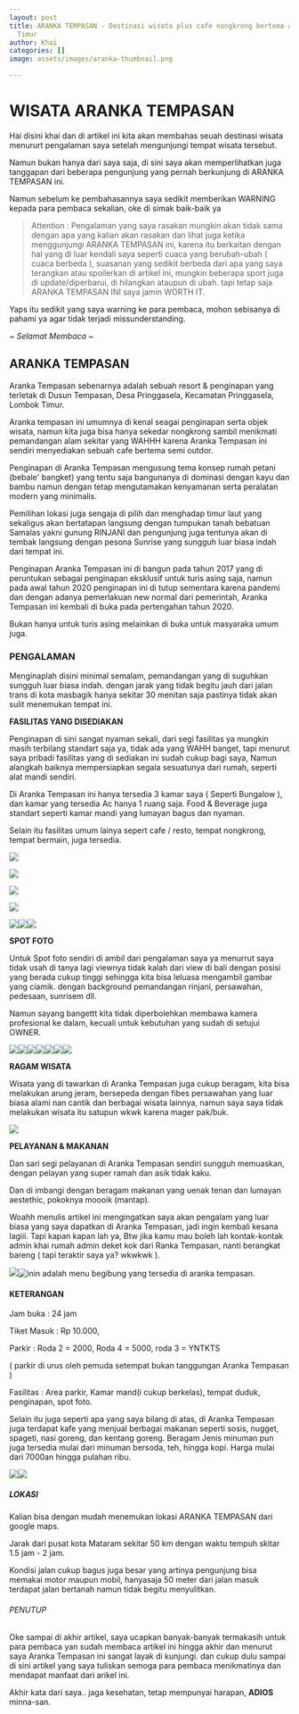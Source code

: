 ```yaml
---
layout: post
title: ARANKA TEMPASAN - Destinasi wisata plus cafe nongkrong bertema alam di Lombok
  Timur
author: Khai
categories: []
image: assets/images/aranka-thumbnail.png

---
```

# WISATA ARANKA TEMPASAN

Hai disini khai dan di artikel ini kita akan membahas seuah destinasi wisata menururt pengalaman saya setelah mengunjungi tempat wisata tersebut.

Namun bukan hanya dari saya saja, di sini saya akan memperlihatkan juga tanggapan dari beberapa pengunjung yang pernah berkunjung di ARANKA TEMPASAN ini.

Namun sebelum ke pembahasannya saya sedikit memberikan WARNING kepada para pembaca sekalian, oke di simak baik-baik ya

> Attention : Pengalaman yang saya rasakan mungkin akan tidak sama dengan apa yang kalian akan rasakan dan lihat juga ketika menggunjungi ARANKA TEMPASAN ini, karena itu berkaitan dengan hal yang di luar kendali saya seperti cuaca yang berubah-ubah ( cuaca berbeda ), suasanan yang sedikit berbeda dari apa yang saya terangkan atau spoilerkan di artikel ini, mungkin beberapa sport juga di update/diperbarui, di hilangkan ataupun di ubah. tapi tetap saja ARANKA TEMPASAN INI saya jamin WORTH IT.

Yaps itu sedikit yang saya warning ke para pembaca, mohon sebisanya di pahami ya agar tidak terjadi missunderstanding.

\~ _Selamat Membaca_ \~

## ARANKA TEMPASAN

Aranka Tempasan sebenarnya adalah sebuah resort & penginapan yang terletak di Dusun Tempasan, Desa Pringgasela, Kecamatan Pringgasela, Lombok Timur.

Aranka tempasan ini umumnya di kenal seagai penginapan serta objek wisata, namun kita juga bisa hanya sekedar nongkrong sambil menikmati pemandangan alam sekitar yang WAHHH karena Aranka Tempasan ini sendiri menyediakan sebuah cafe bertema semi outdor.

Penginapan di Aranka Tempasan mengusung tema konsep rumah petani (bebale' bangket) yang tentu saja bangunanya di dominasi dengan kayu dan bambu namun dengan tetap mengutamakan kenyamanan serta peralatan modern yang minimalis.

Pemilihan lokasi juga sengaja di pilih dan menghadap timur laut yang sekaligus akan bertatapan langsung dengan tumpukan tanah bebatuan Samalas yakni gunung RINJANI dan pengunjung juga tentunya akan di tembak langsung dengan pesona Sunrise yang sungguh luar biasa indah dari tempat ini.

Penginapan Aranka Tempasan ini di bangun pada tahun 2017 yang di peruntukan sebagai penginapan eksklusif untuk turis asing saja, namun pada awal tahun 2020 penginapan ini di tutup sementara karena pandemi dan dengan adanya pemerlakuan new normal dari pemerintah, Aranka Tempasan ini kembali di buka pada pertengahan tahun 2020.

Bukan hanya untuk turis asing melainkan di buka untuk masyaraka umum juga.

### PENGALAMAN

Menginaplah disini minimal semalam, pemandangan yang di suguhkan sungguh luar biasa indah. dengan jarak yang tidak begitu jauh dari jalan trans di kota masbagik hanya sekitar 30 menitan saja pastinya tidak akan sulit menemukan tempat ini.

**FASILITAS YANG DISEDIAKAN**

Penginapan di sini sangat nyaman sekali, dari segi fasilitas ya mungkin masih terbilang standart saja ya, tidak ada yang WAHH banget, tapi menurut saya pribadi fasilitas yang di sediakan ini sudah cukup bagi saya, Namun alangkah baiknya mempersiapkan segala sesuatunya dari rumah, seperti alat mandi sendiri.

Di Aranka Tempasan ini hanya tersedia 3 kamar saya ( Seperti Bungalow ), dan kamar yang tersedia Ac hanya 1 ruang saja. Food & Beverage juga standart seperti kamar mandi yang lumayan bagus dan nyaman.

Selain itu fasilitas umum lainya sepert cafe / resto, tempat nongkrong, tempat bermain, juga tersedia.

![](https://khai.my.id/assets/images/kamar-mandi.jpg)

![](https://khai.my.id/assets/images/penampakan-rumah-inap.jpg)

![](https://khai.my.id/assets/images/dalam-bebalek-tengah.jpg)

![](https://khai.my.id/assets/images/suasana-lampu-malam.jpg)

![](https://khai.my.id/assets/images/bebalek-tengah.jpg)![](https://khai.my.id/assets/images/suasana-malam.jpg)![](https://khai.my.id/assets/images/suasana-lampu-malam.jpg)

**SPOT FOTO**

Untuk Spot foto sendiri di ambil dari pengalaman saya ya menurrut saya tidak usah di tanya lagi viewnya tidak kalah dari view di bali dengan posisi yang berada cukup tinggi sehingga kita bisa leluasa mengambil gambar yang ciamik. dengan background pemandangan rinjani, persawahan, pedesaan, sunrisem dll.

Namun sayang bangettt kita tidak diperbolehkan membawa kamera profesional ke dalam, kecuali untuk kebutuhan yang sudah di setujui OWNER.

![](assets/images/sunrise.jpg)![](assets/images/penginapan-terbaik.jpg)![](assets/images/rinjani-dengan-kucing.jpg)![](assets/images/pemandangan-langit-malam.jpg)![](assets/images/pajar.jpg)![](assets/images/pemandangan-rinjani.jpg)![](assets/images/bunga-dan-sawah.jpg)

**RAGAM WISATA**

Wisata yang di tawarkan di Aranka Tempasan juga cukup beragam, kita bisa melakukan arung jeram, bersepeda dengan fibes persawahan yang luar biasa alami nan cantik dan berbagai wisata lainnya, namun saya saya tidak melakukan wisata itu satupun wkwk karena mager pak/buk.

![](assets/images/sungai.jpg)

**PELAYANAN & MAKANAN**

Dan sari segi pelayanan di Aranka Tempasan sendiri sungguh memuaskan, dengan pelayan yang super ramah dan asik tidak kaku.

Dan di imbangi dengan beragam makanan yang uenak tenan dan lumayan aestethic, pokoknya moooik (mantap).

Woahh menulis artikel ini mengingatkan saya akan pengalam yang luar biasa yang saya dapatkan di Aranka Tempasan, jadi ingin kembali kesana lagiii. Tapi kapan kapan lah ya, Btw jika kamu mau boleh lah kontak-kontak admin khai rumah admin deket kok dari Ranka Tempasan, nanti berangkat bareng ( tapi teraktir saya ya? wkwkwk ).

![](assets/images/makan-malam.jpg)![inin adalah menu begibung yang tersedia di aranka tempasan. ](assets/images/begibung.jpg "Menu Begibung di Aranka Tempasan")

#### KETERANGAN

Jam buka : 24 jam

Tiket Masuk : Rp 10.000,

Parkir : Roda 2 = 2000, Roda 4 = 5000, roda 3 = YNTKTS

( parkir di urus oleh pemuda setempat bukan tanggungan Aranka Tempasan )

Fasilitas : Area parkir, Kamar mand(i cukup berkelas), tempat duduk, penginapan, spot foto.

Selain itu juga seperti apa yang saya bilang di atas, di Aranka Tempasan juga terdapat kafe yang menjual berbagai makanan seperti sosis, nugget, spageti, nasi goreng, dan kentang goreng. Beragam Jenis minuman pun juga tersedia mulai dari minuman bersoda, teh, hingga kopi. Harga mulai dari 7000an hingga pulahan ribu.

![](assets/images/sore-hari.jpg)![](assets/images/caffe-sore.jpg)

##### LOKASI

Kalian bisa dengan mudah menemukan lokasi ARANKA TEMPASAN dari google maps.

Jarak dari pusat kota Mataram sekitar 50 km dengan waktu tempuh skitar 1.5 jam - 2 jam.

Kondisi jalan cukup bagus juga besar yang artinya pengunjung bisa memakai motor maupun mobil, hanyasaja 50 meter dari jalan masuk terdapat jalan bertanah namun tidak begitu menyulitkan.

###### PENUTUP

Oke sampai di akhir artikel, saya ucapkan banyak-banyak termakasih untuk para pembaca yan sudah membaca artikel ini hingga akhir dan menurut saya Aranka Tempasan ini sangat layak di kunjungi. dan cukup dulu sampai di sini artikel yang saya tuliskan semoga para pembaca menikmatinya dan mendapat manfaat dari arikel ini.

Akhir kata dari saya.. jaga kesehatan, tetap mempunyai harapan, **ADIOS** minna-san.